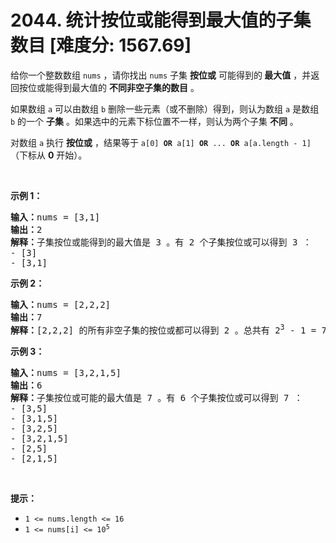 # 2044. 统计按位或能得到最大值的子集数目 [难度分: 1567.69]

<p>给你一个整数数组 <code>nums</code> ，请你找出 <code>nums</code> 子集 <strong>按位或</strong> 可能得到的<strong> </strong><strong>最大值</strong> ，并返回按位或能得到最大值的 <strong>不同非空子集的数目</strong> 。</p>

<p>如果数组 <code>a</code> 可以由数组 <code>b</code> 删除一些元素（或不删除）得到，则认为数组 <code>a</code> 是数组 <code>b</code> 的一个 <strong>子集</strong> 。如果选中的元素下标位置不一样，则认为两个子集 <strong>不同</strong> 。</p>

<p>对数组 <code>a</code> 执行 <strong>按位或</strong>&nbsp;，结果等于 <code>a[0] <strong>OR</strong> a[1] <strong>OR</strong> ... <strong>OR</strong> a[a.length - 1]</code>（下标从 <strong>0</strong> 开始）。</p>

<p>&nbsp;</p>

<p><strong>示例 1：</strong></p>

<pre>
<strong>输入：</strong>nums = [3,1]
<strong>输出：</strong>2
<strong>解释：</strong>子集按位或能得到的最大值是 3 。有 2 个子集按位或可以得到 3 ：
- [3]
- [3,1]
</pre>

<p><strong>示例 2：</strong></p>

<pre>
<strong>输入：</strong>nums = [2,2,2]
<strong>输出：</strong>7
<strong>解释：</strong>[2,2,2] 的所有非空子集的按位或都可以得到 2 。总共有 2<sup>3</sup> - 1 = 7 个子集。
</pre>

<p><strong>示例 3：</strong></p>

<pre>
<strong>输入：</strong>nums = [3,2,1,5]
<strong>输出：</strong>6
<strong>解释：</strong>子集按位或可能的最大值是 7 。有 6 个子集按位或可以得到 7 ：
- [3,5]
- [3,1,5]
- [3,2,5]
- [3,2,1,5]
- [2,5]
- [2,1,5]</pre>

<p>&nbsp;</p>

<p><strong>提示：</strong></p>

<ul>
	<li><code>1 &lt;= nums.length &lt;= 16</code></li>
	<li><code>1 &lt;= nums[i] &lt;= 10<sup>5</sup></code></li>
</ul>
